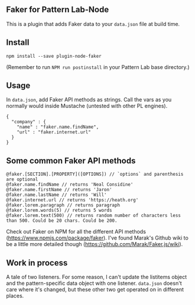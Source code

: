 ## Faker for Pattern Lab-Node

This is a plugin that adds Faker data to your `data.json` file at build time.

## Install

`npm install --save plugin-node-faker`

(Remember to run `NPM run postinstall` in your Pattern Lab base directory.)

## Usage

In `data.json`, add Faker API methods as strings. Call the vars as you normally would inside Mustache (untested with other PL engines).

```
{
  "company" : {
    "name" : "faker.name.findName",
    "url" : "faker.internet.url"
  }
}
```

## Some common Faker API methods

```
@faker.[SECTION].[PROPERTY]([OPTIONS]) // `options` and parenthesis are optional
@faker.name.findName // returns 'Neal Considine'
@faker.name.firstName // returns 'Jaron'
@faker.name.lastName // returns 'Will'
@faker.internet.url // returns 'https://heath.org'
@faker.lorem.paragraph // returns paragraph
@faker.lorem.words(5) // returns 5 words
@faker.lorem.text(500) // returns random number of characters less than 500. Could be 20 chars. Could be 200.
```

Check out Faker on NPM for all the different API methods (https://www.npmjs.com/package/faker). I've found Marak's Github wiki to be a little more detailed though (https://github.com/Marak/Faker.js/wiki).

## Work in process

A tale of two listeners. For some reason, I can't update the listitems object and the pattern-specific data object with one listener. `data.json` doesn't care where it's changed, but these other two get operated on in different places.
